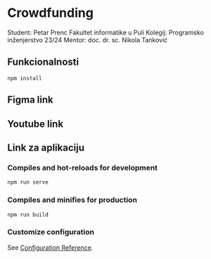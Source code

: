# Crowdfunding

Student: Petar Prenc
Fakultet informatike u Puli
Kolegij: Programsko inženjerstvo 23/24
Mentor: doc. dr. sc. Nikola Tanković

## Funkcionalnosti
```
npm install
```

## Figma link

## Youtube link

## Link za aplikaciju


### Compiles and hot-reloads for development
```
npm run serve
```

### Compiles and minifies for production
```
npm run build
```

### Customize configuration
See [Configuration Reference](https://cli.vuejs.org/config/).
